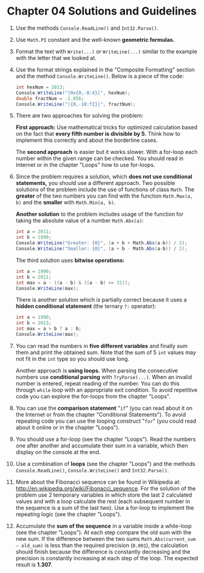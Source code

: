 # Chapter 04 Solutions and Guidelines

1. Use the methods `Console.ReadLine()` and `Int32.Parse()`.
1. Use `Math.PI` constant and the well-known **geometric formulas.**
1. Format the text with `Write(...)` or `WriteLine(...)` similar to the example with the letter that we looked at.
1. Use the format strings explained in the "Composite Formatting" section and the method `Console.WriteLine()`. Below is a piece of the code:

    ```cs
    int hexNum = 2013;
    Console.WriteLine("|0x{0,-8:X}|", hexNum);
    double fractNum = -1.856;
    Console.WriteLine("|{0,-10:f2}|", fractNum);
    ```

1. There are two approaches for solving the problem:
    
    **First approach:** Use mathematical tricks for optimized calculation based on the fact that **every fifth number is divisible by 5.** Think how to implement this correctly and about the borderline cases.
    
    The **second approach** is easier but it works slower. With a for-loop each number within the given range can be checked. You should read in Internet or in the chapter "Loops" how to use for-loops.

1. Since the problem requires a solution, which **does not use conditional statements,** you should use a different approach. Two possible solutions of the problem include the use of functions of class `Math`. The **greater** of the two numbers you can find with the function `Math.Max(a, b)` and the **smaller** with `Math.Min(a, b)`.

    **Another solution** to the problem includes usage of the function for taking the absolute value of a number `Math.Abs(a)`:

    ```cs
    int a = 2011;
    int b = 1990;
    Console.WriteLine("Greater: {0}", (a + b + Math.Abs(a-b)) / 2);
    Console.WriteLine("Smaller: {0}", (a + b - Math.Abs(a-b)) / 2);
    ```

    The third solution uses **bitwise operations:**

    ```cs
    int a = 1990;
    int b = 2011;
    int max = a - ((a - b) & ((a - b) >> 31));
    Console.WriteLine(max);
    ```

    There is another solution which is partially correct because it uses a **hidden conditional statement** (the ternary `?:` operator):

    ```cs
    int a = 1990;
    int b = 2013;
    int max = a > b ? a : b;
    Console.WriteLine(max);
    ```

1. You can read the numbers in **five different variables** and finally sum them and print the obtained sum. Note that the sum of 5 `int` values may not fit in the `int` type so you should use long.

    Another approach is **using loops.** When parsing the consecutive numbers use **conditional parsing** with `TryParse(...)`. When an invalid number is entered, repeat reading of the number. You can do this through `while` loop with an appropriate exit condition. To avoid repetitive code you can explore the for-loops from the chapter "Loops".
    
1. You can use the **comparison statement** "`if`" (you can read about it on the Internet or from the chapter "Conditional Statements"). To avoid repeating code you can use the looping construct "`for`" (you could read about it online or in the chapter "Loops").
1. You should use a for-loop (see the chapter "Loops"). Read the numbers one after another and accumulate their sum in a variable, which then display on the console at the end.
1. Use a combination of **loops** (see the chapter "Loops") and the methods `Console.ReadLine()`, `Console.WriteLine()` and `Int32.Parse()`.
1. More about the Fibonacci sequence can be found in Wikipedia at: <http://en.wikipedia.org/wiki/Fibonacci_sequence>. For the solution of the problem use 2 temporary variables in which store the last 2 calculated values and with a loop calculate the rest (each subsequent number in the sequence is a sum of the last two). Use a for-loop to implement the repeating logic (see the chapter "Loops").
1. Accumulate the **sum of the sequence** in a variable inside a while-loop (see the chapter "Loops"). At each step compare the old sum with the new sum. If the difference between the two sums `Math.Abs(current_sum – old_sum)` is less than the required precision (`0.001`), the calculation should finish because the difference is constantly decreasing and the precision is constantly increasing at each step of the loop. The expected result is **1.307**.